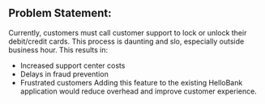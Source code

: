 ## Problem Statement:
Currently, customers must call customer support to lock or unlock their debit/credit cards. This process is daunting and slo, especially outside business hour. This results in:
- Increased support center costs
- Delays in fraud prevention
- Frustrated customers
Adding this feature to the existing HelloBank application would reduce overhead and improve customer experience. 

